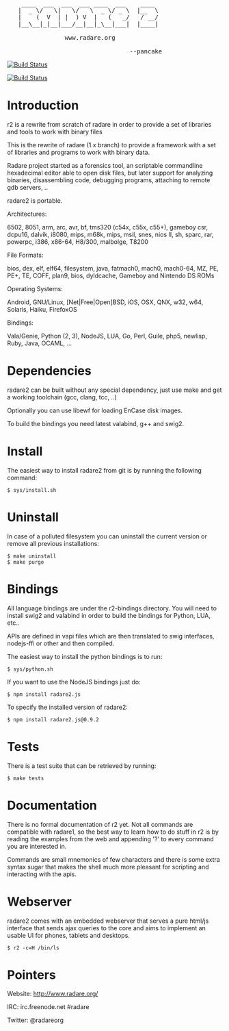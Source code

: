 <pre>
    ____  ___  ___  ___ ____  ___    ____
   |  _ \/   \|   \/   \  _ \/ _ \  |__  \
   |    (  V  | |  ) V  |   (   _/   / __/ 
   |__\__|_|__|___/__|__|_\__|___|  |____|

                www.radare.org

                                  --pancake
</pre>

[![Build Status](http://ci.rada.re/buildStatus/icon?job=radare2)](http://ci.rada.re/job/radare2/)

[![Build Status](https://scan.coverity.com/projects/416/badge.svg)](https://scan.coverity.com/projects/416)

# Introduction

r2 is a rewrite from scratch of radare in order to provide
a set of libraries and tools to work with binary files

This is the rewrite of radare (1.x branch) to provide a
framework with a set of libraries and programs to work
with binary data.

Radare project started as a forensics tool, an scriptable
commandline hexadecimal editor able to open disk files,
but later support for analyzing binaries, disassembling
code, debugging programs, attaching to remote gdb servers, ..

radare2 is portable.

Architectures:

  6502, 8051, arm, arc, avr, bf, tms320 (c54x, c55x, c55+), gameboy
  csr, dcpu16, dalvik, i8080, mips, m68k, mips, msil, snes, nios II,
  sh, sparc, rar, powerpc, i386, x86-64, H8/300, malbolge, T8200

File Formats:

  bios, dex, elf, elf64, filesystem, java, fatmach0, mach0,
  mach0-64, MZ, PE, PE+, TE, COFF, plan9, bios, dyldcache,
  Gameboy and Nintendo DS ROMs

Operating Systems:

  Android, GNU/Linux, [Net|Free|Open]BSD, iOS, OSX, QNX, w32,
  w64, Solaris, Haiku, FirefoxOS

Bindings:

  Vala/Genie, Python (2, 3), NodeJS, LUA, Go, Perl,
  Guile, php5, newlisp, Ruby, Java, OCAML, ...

# Dependencies

radare2 can be built without any special dependency, just
use make and get a working toolchain (gcc, clang, tcc, ..)

Optionally you can use libewf for loading EnCase disk images.

To build the bindings you need latest valabind, g++ and swig2.

# Install

The easiest way to install radare2 from git is by running
the following command:

    $ sys/install.sh

# Uninstall

In case of a polluted filesystem you can uninstall the current
version or remove all previous installations:

    $ make uninstall
    $ make purge

# Bindings

All language bindings are under the r2-bindings directory.
You will need to install swig2 and valabind in order to
build the bindings for Python, LUA, etc..

APIs are defined in vapi files which are then translated
to swig interfaces, nodejs-ffi or other and then compiled.

The easiest way to install the python bindings is to run:

    $ sys/python.sh

If you want to use the NodeJS bindings just do:

    $ npm install radare2.js

To specify the installed version of radare2:

    $ npm install radare2.js@0.9.2

# Tests

There is a test suite that can be retrieved by running:

    $ make tests

# Documentation

There is no formal documentation of r2 yet. Not all commands
are compatible with radare1, so the best way to learn how to
do stuff in r2 is by reading the examples from the web and
appending '?' to every command you are interested in.

Commands are small mnemonics of few characters and there is
some extra syntax sugar that makes the shell much more pleasant
for scripting and interacting with the apis.

# Webserver

radare2 comes with an embedded webserver that serves a pure
html/js interface that sends ajax queries to the core and
aims to implement an usable UI for phones, tablets and desktops.

    $ r2 -c=H /bin/ls

# Pointers

Website: http://www.radare.org/

IRC: irc.freenode.net #radare

Twitter: @radareorg
